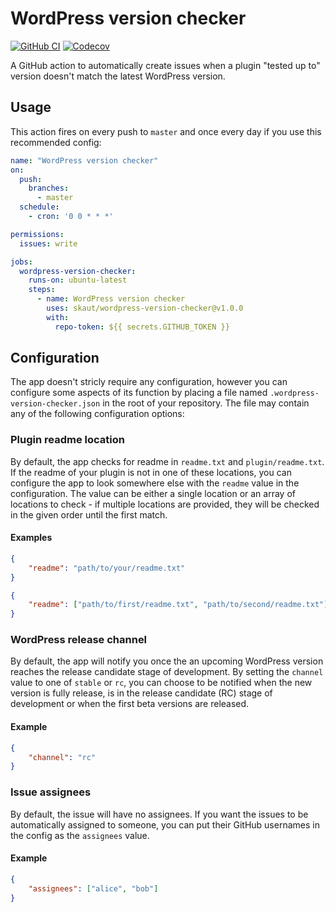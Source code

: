 # WordPress version checker

[![GitHub CI](https://img.shields.io/github/actions/workflow/status/skaut/wordpress-version-checker/CI.yml?label=CI&logo=github)](https://github.com/skaut/wordpress-version-checker/actions?query=branch%3Amaster)
[![Codecov](https://img.shields.io/codecov/c/gh/skaut/wordpress-version-checker?logo=codecov)](https://app.codecov.io/gh/skaut/wordpress-version-checker)

A GitHub action to automatically create issues when a plugin "tested up to" version doesn't match the latest WordPress version.

## Usage

This action fires on every push to `master` and once every day if you use this recommended config:

```yaml
name: "WordPress version checker"
on:
  push:
    branches:
      - master
  schedule:
    - cron: '0 0 * * *'

permissions:
  issues: write

jobs:
  wordpress-version-checker:
    runs-on: ubuntu-latest
    steps:
      - name: WordPress version checker
        uses: skaut/wordpress-version-checker@v1.0.0
        with:
          repo-token: ${{ secrets.GITHUB_TOKEN }}
```

## Configuration

The app doesn't stricly require any configuration, however you can configure some aspects of its function by placing a file named `.wordpress-version-checker.json` in the root of your repository. The file may contain any of the following configuration options:

### Plugin readme location

By default, the app checks for readme in `readme.txt` and `plugin/readme.txt`. If the readme of your plugin is not in one of these locations, you can configure the app to look somewhere else with the `readme` value in the configuration. The value can be either a single location or an array of locations to check - if multiple locations are provided, they will be checked in the given order until the first match.

#### Examples

```json
{
    "readme": "path/to/your/readme.txt"
}
```

```json
{
    "readme": ["path/to/first/readme.txt", "path/to/second/readme.txt"]
}
```

### WordPress release channel

By default, the app will notify you once the an upcoming WordPress version reaches the release candidate stage of development. By setting the `channel` value to one of `stable` or `rc`, you can choose to be notified when the new version is fully release, is in the release candidate (RC) stage of development or when the first beta versions are released.

#### Example

```json
{
    "channel": "rc"
}
```

### Issue assignees

By default, the issue will have no assignees. If you want the issues to be automatically assigned to someone, you can put their GitHub usernames in the config as the `assignees` value.

#### Example

```json
{
    "assignees": ["alice", "bob"]
}
```
